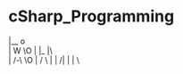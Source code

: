 # cSharp_Programming
|__  o\
| W    \O
|       |\_         |\  
|      /-\           \O 
|    /     \          | 
|                    /| 
|                   |  \


